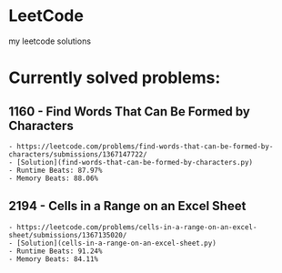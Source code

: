 # LeetCode
 my leetcode solutions


# Currently solved problems:

## 1160 - Find Words That Can Be Formed by Characters
    - https://leetcode.com/problems/find-words-that-can-be-formed-by-characters/submissions/1367147722/
    - [Solution](find-words-that-can-be-formed-by-characters.py)
    - Runtime Beats: 87.97%
    - Memory Beats: 88.06%

## 2194 - Cells in a Range on an Excel Sheet
    - https://leetcode.com/problems/cells-in-a-range-on-an-excel-sheet/submissions/1367135020/
    - [Solution](cells-in-a-range-on-an-excel-sheet.py)
    - Runtime Beats: 91.24%
    - Memory Beats: 84.11%